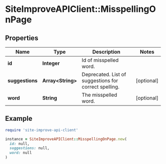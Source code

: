 # SiteImproveAPIClient::MisspellingOnPage

## Properties

| Name | Type | Description | Notes |
| ---- | ---- | ----------- | ----- |
| **id** | **Integer** | Id of misspelled word. |  |
| **suggestions** | **Array&lt;String&gt;** | Deprecated. List of suggestions for correct spelling. | [optional] |
| **word** | **String** | The misspelled word. | [optional] |

## Example

```ruby
require 'site-improve-api-client'

instance = SiteImproveAPIClient::MisspellingOnPage.new(
  id: null,
  suggestions: null,
  word: null
)
```

